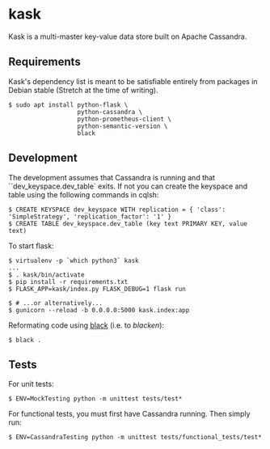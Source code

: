 kask
====
Kask is a multi-master key-value data store built on Apache Cassandra.


Requirements
------------

Kask's dependency list is meant to be satisfiable entirely from
packages in Debian stable (Stretch at the time of writing).

    $ sudo apt install python-flask \
                       python-cassandra \
                       python-prometheus-client \
                       python-semantic-version \
                       black
                       


Development
-----------
The development assumes that Cassandra is running and that  ``dev_keyspace.dev_table` exits.
If not you can create the keyspace and table using the following commands in cqlsh:
    
    $ CREATE KEYSPACE dev_keyspace WITH replication = { 'class': 'SimpleStrategy', 'replication_factor': '1' }
    $ CREATE TABLE dev_keyspace.dev_table (key text PRIMARY KEY, value text)
    
To start flask:

    $ virtualenv -p `which python3` kask
    ...
    $ . kask/bin/activate
    $ pip install -r requirements.txt
    $ FLASK_APP=kask/index.py FLASK_DEBUG=1 flask run 
    
    $ # ...or alternatively...
    $ gunicorn --reload -b 0.0.0.0:5000 kask.index:app

    

Reformating code using [black](https://pypi.org/project/black) (i.e. to *blacken*):

    $ black .

Tests
-----------
For unit tests:

    $ ENV=MockTesting python -m unittest tests/test*

For functional tests, you must first have Cassandra running. Then simply run:
    
    $ ENV=CassandraTesting python -m unittest tests/functional_tests/test*

